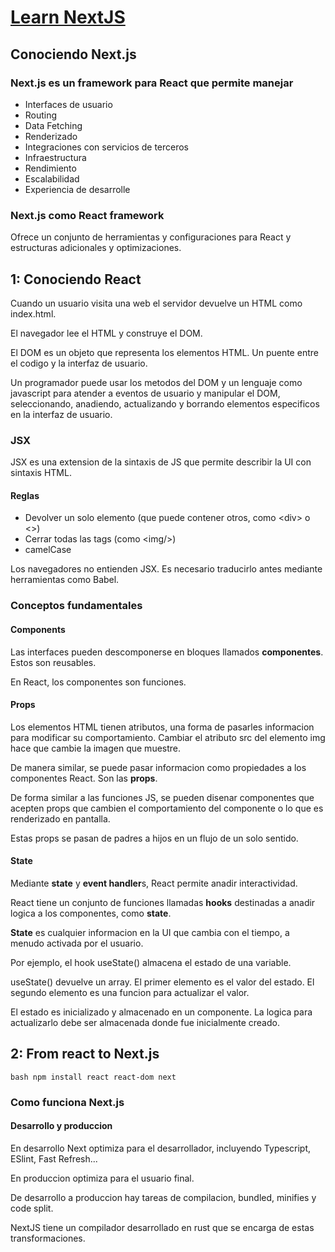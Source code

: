 # [Learn NextJS](https://nextjs.org/learn/foundations/about-nextjs?utm_source=next-site&utm_medium=homepage-cta&utm_campaign=home)

## Conociendo Next.js

### Next.js es un framework para React que permite manejar

- Interfaces de usuario
- Routing
- Data Fetching
- Renderizado
- Integraciones con servicios de terceros
- Infraestructura
- Rendimiento
- Escalabilidad
- Experiencia de desarrolle

### Next.js como React framework

Ofrece un conjunto de herramientas y configuraciones para React y estructuras
adicionales y optimizaciones.

## 1: Conociendo React

Cuando un usuario visita una web el servidor devuelve un HTML como index.html.

El navegador lee el HTML y construye el DOM.

El DOM es un objeto que representa los elementos HTML. Un puente entre el codigo
y la interfaz de usuario.

Un programador puede usar los metodos del DOM y un lenguaje como javascript para
atender a eventos de usuario y manipular el DOM, seleccionando, anadiendo,
actualizando y borrando elementos especificos en la interfaz de usuario.

### JSX

JSX es una extension de la sintaxis de JS que permite describir la UI con
sintaxis HTML.

#### Reglas

- Devolver un solo elemento (que puede contener otros, como &lt;div> o <>)
- Cerrar todas las tags (como &lt;img/>)
- camelCase

Los navegadores no entienden JSX. Es necesario traducirlo antes mediante
herramientas como Babel.

### Conceptos fundamentales

#### Components

Las interfaces pueden descomponerse en bloques llamados **componentes**. Estos
son reusables.

En React, los componentes son funciones.

#### Props

Los elementos HTML tienen atributos, una forma de pasarles informacion para
modificar su comportamiento. Cambiar el atributo src del elemento img hace que
cambie la imagen que muestre.

De manera similar, se puede pasar informacion como propiedades a los componentes
React. Son las **props**.

De forma similar a las funciones JS, se pueden disenar componentes que acepten
props que cambien el comportamiento del componente o lo que es renderizado en
pantalla.

Estas props se pasan de padres a hijos en un flujo de un solo sentido.

#### State

Mediante **state** y **event handler**s, React permite anadir interactividad.

React tiene un conjunto de funciones llamadas **hooks** destinadas a anadir
logica a los componentes, como **state**.

**State** es cualquier informacion en la UI que cambia con el tiempo, a menudo
activada por el usuario.

Por ejemplo, el hook useState() almacena el estado de una variable.

useState() devuelve un array. El primer elemento es el valor del estado. El
segundo elemento es una funcion para actualizar el valor.

El estado es inicializado y almacenado en un componente. La logica para
actualizarlo debe ser almacenada donde fue inicialmente creado.

## 2: From react to Next.js

`bash npm install react react-dom next`

### Como funciona Next.js

#### Desarrollo y produccion

En desarrollo Next optimiza para el desarrollador, incluyendo Typescript, ESlint, Fast Refresh...

En produccion optimiza para el usuario final.

De desarrollo a produccion hay tareas de compilacion, bundled, minifies y code split.

NextJS tiene un compilador desarrollado en rust que se encarga de estas transformaciones.
